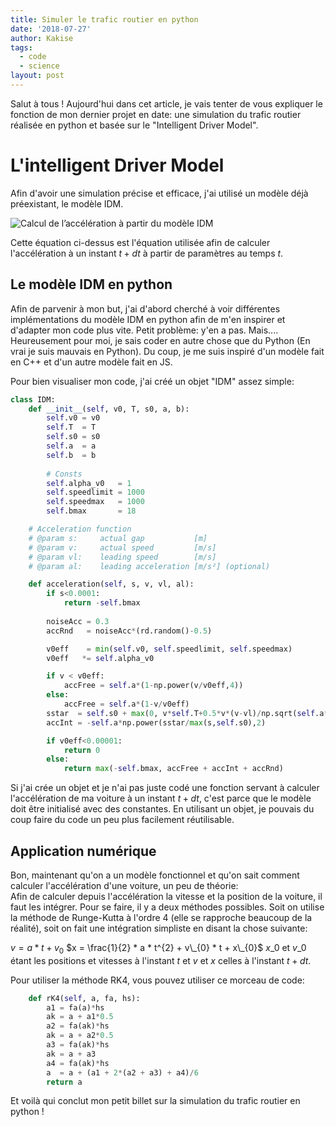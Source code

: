 ```yaml
---
title: Simuler le trafic routier en python
date: '2018-07-27'
author: Kakise
tags:
  - code
  - science
layout: post
---
```

Salut à tous ! Aujourd'hui dans cet article, je vais tenter de vous expliquer le fonction de mon dernier projet en date: une simulation du trafic routier réalisée en python et basée sur le "Intelligent Driver Model".

# L'intelligent Driver Model

Afin d'avoir une simulation précise et efficace, j'ai utilisé un modèle déjà préexistant, le modèle IDM.

![Calcul de l’accélération à partir du modèle IDM](/images/equation-idm.png)

Cette équation ci-dessus est l'équation utilisée afin de calculer l'accélération à un instant $t + dt$ à partir de paramètres au temps $t$.

## Le modèle IDM en python

Afin de parvenir à mon but, j'ai d'abord cherché à voir différentes implémentations du modèle IDM en python afin de m'en inspirer et d'adapter mon code plus vite. Petit problème: y'en a pas. Mais.... Heureusement pour moi, je sais coder en autre chose que du Python (En vrai je suis mauvais en Python). Du coup, je me suis inspiré d'un modèle fait en C++ et d'un autre modèle fait en JS.

Pour bien visualiser mon code, j'ai créé un objet "IDM" assez simple:

```python
class IDM:
    def __init__(self, v0, T, s0, a, b):
        self.v0 = v0
        self.T  = T
        self.s0 = s0
        self.a  = a
        self.b  = b
        
        # Consts
        self.alpha_v0   = 1
        self.speedlimit = 1000
        self.speedmax   = 1000
        self.bmax       = 18

    # Acceleration function
    # @param s:     actual gap           [m]
    # @param v:     actual speed         [m/s]
    # @param vl:    leading speed        [m/s]
    # @param al:    leading acceleration [m/s²] (optional)

    def acceleration(self, s, v, vl, al):
        if s<0.0001:
            return -self.bmax
        
        noiseAcc = 0.3
        accRnd   = noiseAcc*(rd.random()-0.5)

        v0eff    = min(self.v0, self.speedlimit, self.speedmax)
        v0eff   *= self.alpha_v0

        if v < v0eff:
            accFree = self.a*(1-np.power(v/v0eff,4))
        else:
            accFree = self.a*(1-v/v0eff)
        sstar  = self.s0 + max(0, v*self.T+0.5*v*(v-vl)/np.sqrt(self.a*self.b))
        accInt = -self.a*np.power(sstar/max(s,self.s0),2)

        if v0eff<0.00001:
            return 0
        else:
            return max(-self.bmax, accFree + accInt + accRnd)
```

Si j'ai crée un objet et je n'ai pas juste codé une fonction servant à calculer l'accélération de ma voiture à un instant $t+dt$, c'est parce que le modèle doit être initialisé avec des constantes. En utilisant un objet, je pouvais du coup faire du code un peu plus facilement réutilisable.

## Application numérique

Bon, maintenant qu'on a un modèle fonctionnel et qu'on sait comment calculer l'accélération d'une voiture, un peu de théorie:  
Afin de calculer depuis l'accélération la vitesse et la position de la voiture, il faut les intégrer. Pour se faire, il y a deux méthodes possibles. Soit on utilise la méthode de Runge-Kutta à l'ordre 4 (elle se rapproche beaucoup de la réalité), soit on fait une intégration simpliste en disant la chose suivante:  

$v = a * t + v_{0}$
$x = \frac{1}{2} * a * t^{2} + v\_{0} * t + x\_{0}$
$x\_{0}$ et $v\_{0}$ étant les positions et vitesses à l'instant $t$ et $v$ et $x$ celles à l'instant $t + dt$.

Pour utiliser la méthode RK4, vous pouvez utiliser ce morceau de code:

```python
    def rK4(self, a, fa, hs):
        a1 = fa(a)*hs
        ak = a + a1*0.5
        a2 = fa(ak)*hs
        ak = a + a2*0.5
        a3 = fa(ak)*hs
        ak = a + a3
        a4 = fa(ak)*hs
        a  = a + (a1 + 2*(a2 + a3) + a4)/6
        return a
```

Et voilà qui conclut mon petit billet sur la simulation du trafic routier en python !
